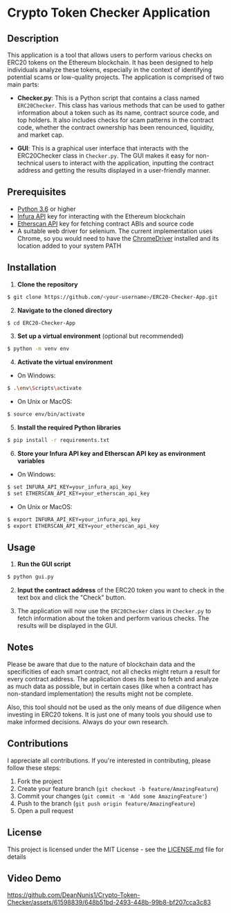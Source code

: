 # **Crypto Token Checker Application**

## **Description**

This application is a tool that allows users to perform various checks on ERC20 tokens on the Ethereum blockchain. It has been designed to help individuals analyze these tokens, especially in the context of identifying potential scams or low-quality projects. The application is comprised of two main parts:

- **Checker.py**: This is a Python script that contains a class named `ERC20Checker`. This class has various methods that can be used to gather information about a token such as its name, contract source code, and top holders. It also includes checks for scam patterns in the contract code, whether the contract ownership has been renounced, liquidity, and market cap.

- **GUI**: This is a graphical user interface that interacts with the ERC20Checker class in `Checker.py`. The GUI makes it easy for non-technical users to interact with the application, inputting the contract address and getting the results displayed in a user-friendly manner.

## **Prerequisites**

- [Python 3.6](https://www.python.org/downloads/) or higher
- [Infura API](https://infura.io/) key for interacting with the Ethereum blockchain
- [Etherscan API](https://etherscan.io/apis) key for fetching contract ABIs and source code
- A suitable web driver for selenium. The current implementation uses Chrome, so you would need to have the [ChromeDriver](https://sites.google.com/a/chromium.org/chromedriver/) installed and its location added to your system PATH

## **Installation**

1. **Clone the repository**

```bash
$ git clone https://github.com/<your-username>/ERC20-Checker-App.git
```

2. **Navigate to the cloned directory**

```bash
$ cd ERC20-Checker-App
```

3. **Set up a virtual environment** (optional but recommended)

```bash
$ python -m venv env
```

4. **Activate the virtual environment**

- On Windows:
```bash
$ .\env\Scripts\activate
```

- On Unix or MacOS:
```bash
$ source env/bin/activate
```

5. **Install the required Python libraries**

```bash
$ pip install -r requirements.txt
```

6. **Store your Infura API key and Etherscan API key as environment variables**

- On Windows:
```bash
$ set INFURA_API_KEY=your_infura_api_key
$ set ETHERSCAN_API_KEY=your_etherscan_api_key
```

- On Unix or MacOS:
```bash
$ export INFURA_API_KEY=your_infura_api_key
$ export ETHERSCAN_API_KEY=your_etherscan_api_key
```

## **Usage**

1. **Run the GUI script**

```bash
$ python gui.py
```

2. **Input the contract address** of the ERC20 token you want to check in the text box and click the "Check" button.

3. The application will now use the `ERC20Checker` class in `Checker.py` to fetch information about the token and perform various checks. The results will be displayed in the GUI.

## **Notes**

Please be aware that due to the nature of blockchain data and the specificities of each smart contract, not all checks might return a result for every contract address. The application does its best to fetch and analyze as much data as possible, but in certain cases (like when a contract has non-standard implementation) the results might not be complete.

Also, this tool should not be used as the only means of due diligence when investing in ERC20 tokens. It is just one of many tools you should use to make informed decisions. Always do your own research.

## Contributions

I appreciate all contributions. If you're interested in contributing, please follow these steps:

1. Fork the project
2. Create your feature branch (`git checkout -b feature/AmazingFeature`)
3. Commit your changes (`git commit -m 'Add some AmazingFeature'`)
4. Push to the branch (`git push origin feature/AmazingFeature`)
5. Open a pull request

## License

This project is licensed under the MIT License - see the [LICENSE.md](LICENSE.md) file for details

## Video Demo



https://github.com/DeanNunis1/Crypto-Token-Checker/assets/61598839/648b51bd-2493-448b-99b8-bf207cca3c83


